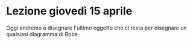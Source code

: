 # Lezione giovedì 15 aprile

Oggi andremo a disegnare l'ultimo oggetto che ci resta per disegnare un qualsiasi diagramma di Bobe
